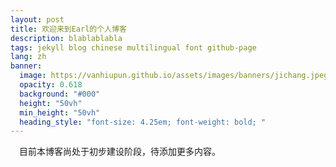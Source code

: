 ```yaml
---
layout: post
title: 欢迎来到Earl的个人博客
description: blablablabla
tags: jekyll blog chinese multilingual font github-page
lang: zh
banner:
  image: https://vanhiupun.github.io/assets/images/banners/jichang.jpeg 
  opacity: 0.618 
  background: "#000" 
  height: "50vh" 
  min_height: "50vh" 
  heading_style: "font-size: 4.25em; font-weight: bold; " 
---
```


&ensp;&ensp;目前本博客尚处于初步建设阶段，待添加更多内容。
